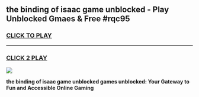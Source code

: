 
## the binding of isaac game unblocked - Play Unblocked Gmaes & Free #rqc95
<h3>
<a href="https://premium.freeplayer.one?title=the_binding_of_isaac_game_unblocked&ref=01M">CLICK TO PLAY</a></h3>
<hr>

<h3>
<a href="https://premium.freeplayer.one?title=the_binding_of_isaac_game_unblocked&ref=01M">CLICK 2 PLAY</a>
  
</h3>

<a href="https://premium.freeplayer.one?title=the_binding_of_isaac_game_unblocked&ref=01M"><img src="https://clearcache.store/games.png"></a>


**the binding of isaac game unblocked games unblocked: Your Gateway to Fun and Accessible Online Gaming**
